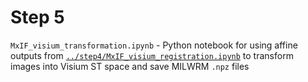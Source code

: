 # Step 5

`MxIF_visium_transformation.ipynb` - Python notebook for using affine outputs from [`../step4/MxIF_visium_registration.ipynb`](../step4/MxIF_visium_registration.ipynb) to transform images into Visium ST space and save MILWRM `.npz` files
